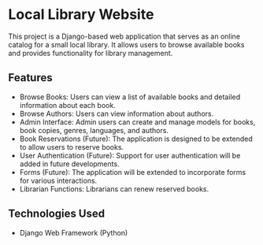 # Local Library Website

This project is a Django-based web application that serves as an online catalog for a small local library. It allows users to browse available books and provides functionality for library management.

## Features
* Browse Books: Users can view a list of available books and detailed information about each book.
* Browse Authors: Users can view information about authors.
* Admin Interface: Admin users can create and manage models for books, book copies, genres, languages, and authors.
* Book Reservations (Future): The application is designed to be extended to allow users to reserve books.
* User Authentication (Future): Support for user authentication will be added in future developments.
* Forms (Future): The application will be extended to incorporate forms for various interactions.
* Librarian Functions: Librarians can renew reserved books.

## Technologies Used
* Django Web Framework (Python)


